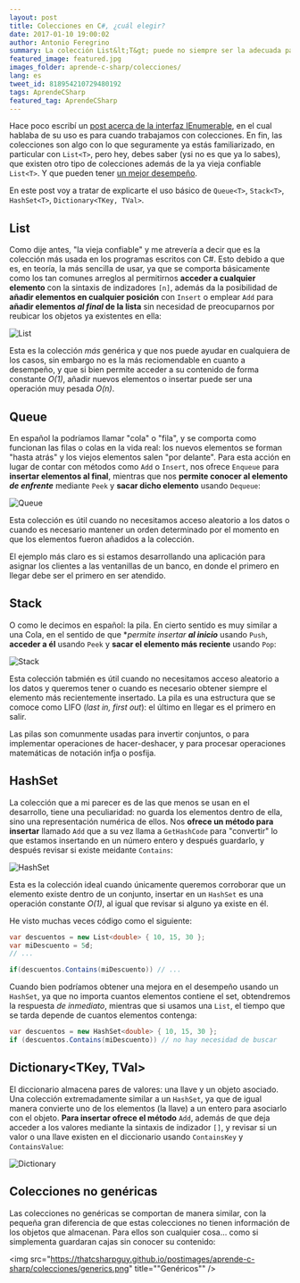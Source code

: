 ```yaml
---
layout: post
title: Colecciones en C#, ¿cuál elegir?
date: 2017-01-10 19:00:02
author: Antonio Feregrino
summary: La colección List&lt;T&gt; puede no siempre ser la adecuada para el trabajo que estás intentando hacer con tu aplicación, en este post te cuento sobre las otras colecciones que .NET nos ofrece.
featured_image: featured.jpg
images_folder: aprende-c-sharp/colecciones/
lang: es
tweet_id: 818954210729480192
tags: AprendeCSharp
featured_tag: AprendeCSharp
---
```


Hace poco escribí un <a href="..\yield-c-sharp">post acerca de la interfaz IEnumerable</a>, en el cual hablaba de su uso es para cuando trabajamos con colecciones. En fin, las colecciones son algo con lo que seguramente ya estás familiarizado, en particular con `List<T>`, pero hey, debes saber (ysi no es que ya lo sabes), que existen otro tipo de colecciones además de la ya vieja confiable `List<T>`. Y que pueden tener <a href="/tv/o-grande" target="_blank">un mejor desempeño</a>.

En este post voy a tratar de explicarte el uso básico de `Queue<T>`, `Stack<T>`, `HashSet<T>`, `Dictionary<TKey, TVal>`.

## List<T>  
Como dije antes, "la vieja confiable" y me atrevería a decir que es la colección más usada en los programas escritos con C#. Esto debido a que es, en teoría, la más sencilla de usar, ya que se comporta básicamente como los tan comunes arreglos al permitirnos **acceder a cualquier elemento** con la sintaxis de indizadores `[n]`, además da la posibilidad de **añadir elementos en cualquier posición** con `Insert` o emplear `Add` para **añadir elementos *al final* de la lista** sin necesidad de preocuparnos por reubicar los objetos ya existentes en ella:

<img src="https://thatcsharpguy.github.io/postimages/aprende-c-sharp/colecciones/list.png" title="List" />

Esta es la colección *más* genérica y que nos puede ayudar en cualquiera de los casos, sin embargo no es la más reciomendable en cuanto a desempeño, y que si bien permite acceder a su contenido de forma constante *O(1)*, añadir nuevos elementos o insertar puede ser una operación muy pesada *O(n)*.

## Queue<T>  
En español la podríamos llamar "cola" o "fila", y se comporta como funcionan las filas o colas en la vida real: los nuevos elementos se forman "hasta atrás" y los viejos elementos salen "por delante". Para esta acción en lugar de contar con métodos como `Add` o `Insert`, nos ofrece `Enqueue` para **insertar elementos al final**, mientras que nos **permite conocer al elemento *de enfrente*** mediante `Peek` y **sacar dicho elemento** usando `Dequeue`:  

<img src="https://thatcsharpguy.github.io/postimages/aprende-c-sharp/colecciones/queue.png" title="Queue" />

Esta colección es útil cuando no necesitamos acceso aleatorio a los datos o cuando es necesario mantener un orden determinado por el momento en que los elementos fueron añadidos a la colección. 

El ejemplo más claro es si estamos desarrollando una aplicación para asignar los clientes a las ventanillas de un banco, en donde el primero en llegar debe ser el primero en ser atendido.


## Stack<T>  
O como le decimos en español: la pila. En cierto sentido es muy similar a una Cola, en el sentido de que **permite insertar **al inicio*** usando `Push`, **acceder a él** usando `Peek` y **sacar el elemento más reciente** usando `Pop`: 

<img src="https://thatcsharpguy.github.io/postimages/aprende-c-sharp/colecciones/stack.png" title="Stack" />

Esta colección tabmién es útil cuando no necesitamos acceso aleatorio a los datos y queremos tener o cuando es necesario obtener siempre el elemento más recientemente insertado. La pila es una estructura que se comoce como LIFO (*last in, first out*): el último en llegar es el primero en salir.

Las pilas son comunmente usadas para invertir conjuntos, o para implementar operaciones de hacer-deshacer, y para procesar operaciones matemáticas de notación infja o posfija.

## HashSet<T>  
La colección que a mi parecer es de las que menos se usan en el desarrollo, tiene una peculiaridad: no guarda los elementos dentro de ella, sino una representación numérica de ellos. Nos **ofrece un método para insertar** llamado `Add` que a su vez llama a `GetHashCode` para "convertir" lo que estamos insertando en un número entero y después guardarlo, y después revisar si existe meidante `Contains`:  

<img src="https://thatcsharpguy.github.io/postimages/aprende-c-sharp/colecciones/hashset.png" title="HashSet" />

Esta es la colección ideal cuando únicamente queremos corroborar que un elemento existe dentro de un conjunto, insertar en un `HashSet` es una operación constante *O(1)*, al igual que revisar si alguno ya existe en él.

He visto muchas veces código como el siguiente:  

```csharp  
var descuentos = new List<double> { 10, 15, 30 };
var miDescuento = 5d;
// ...  

if(descuentos.Contains(miDescuento)) // ...
```  

Cuando bien podríamos obtener una mejora en el desempeño usando un `HashSet`, ya que no importa cuantos elementos contiene el set, obtendremos la respuesta *de inmediato*, mientras que si usamos una `List`, el tiempo que se tarda depende de cuantos elementos contenga:

```csharp  
var descuentos = new HashSet<double> { 10, 15, 30 };
if (descuentos.Contains(miDescuento)) // no hay necesidad de buscar
```  

## Dictionary<TKey, TVal>  
El diccionario almacena pares de valores: una llave y un objeto asociado. 
Una colección extremadamente similar a un `HashSet`, ya que de igual manera convierte uno de los elementos (la llave) a un entero para asociarlo con el objeto. **Para insertar ofrece el método** `Add`, además de que deja acceder a los valores mediante la sintaxis de indizador `[]`, y revisar si un valor o una llave existen en el diccionario usando `ContainsKey` y `ContainsValue`:

<img src="https://thatcsharpguy.github.io/postimages/aprende-c-sharp/colecciones/dictionary.png" title="Dictionary" />

## Colecciones no genéricas  
Las colecciones no genéricas se comportan de manera similar, con la pequeña gran diferencia de que estas colecciones no tienen información de los objetos que almacenan. Para ellos son cualquier cosa... como si simplementa guardaran cajas sin conocer su contenido:  

<img src="https://thatcsharpguy.github.io/postimages/aprende-c-sharp/colecciones/generics.png" title=""Genéricos"" />